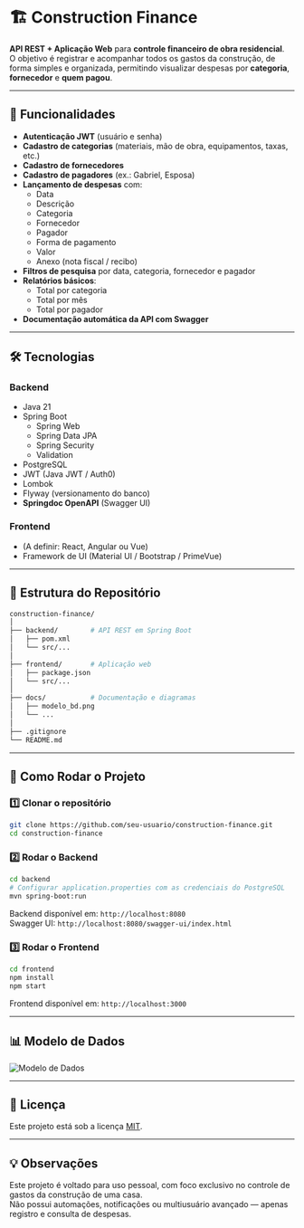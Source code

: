 # 🏗️ Construction Finance

**API REST + Aplicação Web** para **controle financeiro de obra residencial**.  
O objetivo é registrar e acompanhar todos os gastos da construção, de forma simples e organizada, permitindo visualizar despesas por **categoria**, **fornecedor** e **quem pagou**.

---

## 📌 Funcionalidades

- **Autenticação JWT** (usuário e senha)
- **Cadastro de categorias** (materiais, mão de obra, equipamentos, taxas, etc.)
- **Cadastro de fornecedores**
- **Cadastro de pagadores** (ex.: Gabriel, Esposa)
- **Lançamento de despesas** com:
  - Data
  - Descrição
  - Categoria
  - Fornecedor
  - Pagador
  - Forma de pagamento
  - Valor
  - Anexo (nota fiscal / recibo)
- **Filtros de pesquisa** por data, categoria, fornecedor e pagador
- **Relatórios básicos**:
  - Total por categoria
  - Total por mês
  - Total por pagador
- **Documentação automática da API com Swagger**

---

## 🛠️ Tecnologias

### Backend
- Java 21
- Spring Boot
  - Spring Web
  - Spring Data JPA
  - Spring Security
  - Validation
- PostgreSQL
- JWT (Java JWT / Auth0)
- Lombok
- Flyway (versionamento do banco)
- **Springdoc OpenAPI** (Swagger UI)

### Frontend
- (A definir: React, Angular ou Vue)
- Framework de UI (Material UI / Bootstrap / PrimeVue)

---

## 📂 Estrutura do Repositório

```bash
construction-finance/
│
├── backend/        # API REST em Spring Boot
│   ├── pom.xml
│   └── src/...
│
├── frontend/       # Aplicação web
│   ├── package.json
│   └── src/...
│
├── docs/           # Documentação e diagramas
│   ├── modelo_bd.png
│   └── ...
│
├── .gitignore
└── README.md
```

---

## 🚀 Como Rodar o Projeto

### 1️⃣ Clonar o repositório
```bash
git clone https://github.com/seu-usuario/construction-finance.git
cd construction-finance
```

### 2️⃣ Rodar o Backend
```bash
cd backend
# Configurar application.properties com as credenciais do PostgreSQL
mvn spring-boot:run
```
Backend disponível em: `http://localhost:8080`  
Swagger UI: `http://localhost:8080/swagger-ui/index.html`

### 3️⃣ Rodar o Frontend
```bash
cd frontend
npm install
npm start
```
Frontend disponível em: `http://localhost:3000`

---

## 📊 Modelo de Dados

![Modelo de Dados](docs/modelo_bd.png)

---

## 📜 Licença
Este projeto está sob a licença [MIT](LICENSE).

---

## 💡 Observações
Este projeto é voltado para uso pessoal, com foco exclusivo no controle de gastos da construção de uma casa.  
Não possui automações, notificações ou multiusuário avançado — apenas registro e consulta de despesas.
